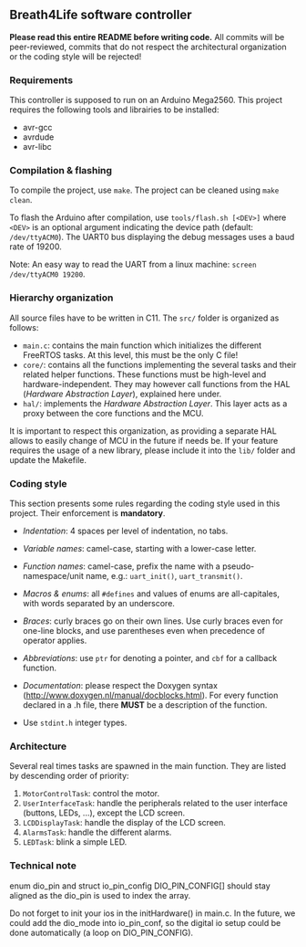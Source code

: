 ## Breath4Life software controller ##

**Please read this entire README before writing code.** All commits will be peer-reviewed, commits that do not respect the architectural organization or the coding style will be rejected!

### Requirements

This controller is supposed to run on an Arduino Mega2560.
This project requires the following tools and librairies to be installed:
- avr-gcc
- avrdude
- avr-libc

### Compilation & flashing
To compile the project, use `make`. The project can be cleaned using `make clean`.

To flash the Arduino after compilation, use `tools/flash.sh [<DEV>]` where `<DEV>` is an optional argument indicating the device path (default: `/dev/ttyACM0`). The UART0 bus displaying the debug messages uses a baud rate of 19200.

Note: An easy way to read the UART from a linux machine: `screen /dev/ttyACM0 19200`.

### Hierarchy organization

All source files have to be written in C11. The `src/` folder is organized as follows:

* `main.c`: contains the main function which initializes the different FreeRTOS tasks. At this level, this must be the only C file!
* `core/`: contains all the functions implementing the several tasks and their related helper functions. These functions must be high-level and hardware-independent. They may however call functions from the HAL (*Hardware Abstraction Layer*), explained here under. 
* `hal/`: implements the *Hardware Abstraction Layer*. This layer acts as a proxy between the core functions and the MCU. 

It is important to respect this organization, as providing a separate HAL allows to easily change of MCU in the future if needs be. If your feature requires the usage of a new library, please include it into the `lib/` folder and update the Makefile.

### Coding style

This section presents some rules regarding the coding style used in this project. Their enforcement is **mandatory**.

* *Indentation*: 4 spaces per level of indentation, no tabs.
* *Variable names*: camel-case, starting with a lower-case letter.
* *Function names*: camel-case, prefix the name with a pseudo-namespace/unit name, e.g.: `uart_init()`, `uart_transmit()`.
* *Macros & enums*: all `#defines` and values of enums are all-capitales, with words separated by an underscore.
* *Braces*: curly braces go on their own lines. Use curly braces even for one-line blocks, and use parentheses even when precedence of operator applies.
* *Abbreviations*: use `ptr` for denoting a pointer, and `cbf` for a callback function.
* *Documentation*: please respect the Doxygen syntax (http://www.doxygen.nl/manual/docblocks.html). For every function declared in a .h file, there **MUST** be a description of the function.

* Use `stdint.h` integer types.

### Architecture

Several real times tasks are spawned in the main function. They are listed by descending order of priority:

1. `MotorControlTask`: control the motor. 
1. `UserInterfaceTask`: handle the peripherals related to the user interface (buttons, LEDs, ...), except the LCD screen.
1. `LCDDisplayTask`: handle the display of the LCD screen.
1. `AlarmsTask`: handle the different alarms.
1. `LEDTask`: blink a simple LED.

### Technical note

enum dio_pin and struct io_pin_config DIO_PIN_CONFIG[] should stay aligned as the dio_pin is used to index the array.

Do not forget to init your ios in the initHardware() in main.c.
In the future, we could add the dio_mode into io_pin_conf, so the digital io setup could be done automatically (a loop on DIO_PIN_CONFIG).